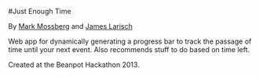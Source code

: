 #Just Enough Time

By [Mark Mossberg](http://markmossberg.us) and [James Larisch](http://jameslarisch.com)

Web app for dynamically generating a progress bar to track the passage of time until your next event. Also recommends stuff to do based on time left.

Created at the Beanpot Hackathon 2013.

